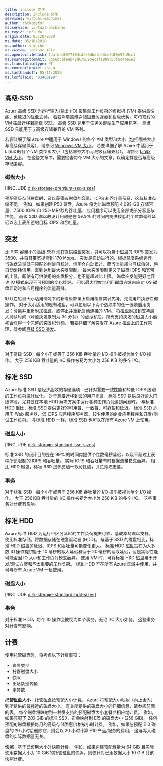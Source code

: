 ```yaml
---
title: include 文件
description: include 文件
services: virtual-machines
author: rockboyfor
ms.service: virtual-machines
ms.topic: include
origin.date: 03/28/2020
ms.date: 05/18/2020
ms.author: v-yeche
ms.custom: include file
ms.openlocfilehash: 4dafda46977104cdfe9dbd2ce3ce9d18e94a9cc1
ms.sourcegitcommit: 8d56bc6baeb42d675695ecef1909d76f5c4a6ae3
ms.translationtype: HT
ms.contentlocale: zh-CN
ms.lasthandoff: 05/14/2020
ms.locfileid: "83406198"
---
```

## <a name="premium-ssd"></a>高级·SSD

Azure 高级 SSD 为运行输入/输出 (IO) 密集型工作负荷的虚拟机 (VM) 提供高性能、低延迟的磁盘支持。 若要利用高级存储磁盘的速度和性能优势，可将现有的 VM 磁盘迁移到高级 SSD。 高级 SSD 适用于任务关键型生产应用程序。 高级 SSD 只能用于与高级存储兼容的 VM 系列。

若要详细了解 Azure 中适用于 Windows 的各个 VM 类型和大小（包括哪些大小与高级存储兼容），请参阅 [Windows VM 大小](../articles/virtual-machines/windows/sizes.md)。 若要详细了解 Azure 中适用于 Linux 的各个 VM 类型和大小（包括哪些大小与高级存储兼容），请参阅 [Linux VM 大小](../articles/virtual-machines/linux/sizes.md)。 在这些文章中，需要检查每个 VM 大小的文章，以确定其是否与高级存储兼容。

### <a name="disk-size"></a>磁盘大小
[!INCLUDE [disk-storage-premium-ssd-sizes](disk-storage-premium-ssd-sizes.md)]

预配高级存储磁盘时，可以获得该磁盘的容量、IOPS 和吞吐量保证，这与标准存储不同。 例如，如果创建 P50 磁盘，Azure 将为此磁盘预配 4,095-GB 存储容量、7,500 IOPS 和 250-MB/秒的吞吐量。 应用程序可以使用全部或部分容量与性能。 高级 SSD 磁盘的设计目的是在 99.9% 的时间内提供较低的个位数毫秒延迟以及上表所述的目标 IOPS 和吞吐量。

## <a name="bursting"></a>突发

比 P30 容量小的高级 SSD 现在提供磁盘突发，并可以将每个磁盘的 IOPS 突发为 3500，并将其带宽提高到 170 Mbps。 突发是自动进行的，根据额度系统运行。 当磁盘流量低于预配的性能目标时，信用会自动累计，而当流量超出目标值时，将自动消耗信用，直到达到最大突发限制。 最大突发限制定义了磁盘 IOPS 和宽带的上限，即使有可供使用的突发积分，也不能超过此上限。 磁盘突发能更好地容许 IO 模式出现不可预测的变化情况。 可以最大程度地利用磁盘突发来应对 OS 磁盘启动时和应用程序的流量高峰。    

默认在磁盘大小适用情况下的新磁盘部署上启用磁盘突发支持，无需用户执行任何操作。 对于大小适用的现有磁盘，可以使用以下两个选项中的任一选项启用突发：分离并重新附加磁盘，或停止并重新启动连接的 VM。 将磁盘附加到支持最大持续时间（峰值突发限制为 30 分钟）的虚拟机后，所有支持突发的磁盘大小最初会获得一个完整的突发积分桶。 若要详细了解突发在 Azure 磁盘上的工作原理，请参阅[高级 SSD 突发](../articles/virtual-machines/linux/disk-bursting.md)。 

### <a name="transactions"></a>事务

对于高级 SSD，每个小于或等于 256 KiB 吞吐量的 I/O 操作被视为单个 I/O 操作。 大于 256 KiB 吞吐量的 I/O 操作被视为大小为 256 KiB 的多个 I/O。

## <a name="standard-ssd"></a>标准 SSD

Azure 标准 SSD 是经济高效的存储选项，已针对需要一致性能和较低 IOPS 级别的工作负荷进行优化。 对于想要迁移到云的用户而言，标准 SSD 提供良好的入门级体验，尤其是在本地 HDD 解决方案中运行各种工作负荷遇到问题时。 与标准 HDD 相比，标准 SSD 提供更好的可用性、一致性、可靠性和延迟。 标准 SSD 适用于 Web 服务器、低 IOPS 应用程序服务器、较少使用的企业应用程序和开发/测试工作负荷。 与标准 HDD 一样，标准 SSD 也可以在所有 Azure VM 上使用。

### <a name="disk-size"></a>磁盘大小
[!INCLUDE [disk-storage-standard-ssd-sizes](disk-storage-standard-ssd-sizes.md)]

标准 SSD 的设计目的是在 99% 的时间内提供个位数毫秒延迟，以及不超过上表中所述限制的 IOPS 和吞吐量。 实际 IOPS 和吞吐量有时根据流量模式而异。 相比 HDD 磁盘，标准 SSD 提供更加一致的性能，并且延迟更低。

### <a name="transactions"></a>事务

对于标准 SSD，每个小于或等于 256 KiB 吞吐量的 I/O 操作被视为单个 I/O 操作。 大于 256 KiB 吞吐量的 I/O 操作被视为大小为 256 KiB 的多个 I/O。 这些事务对计费有影响。

## <a name="standard-hdd"></a>标准 HDD

Azure 标准 HDD 为运行不区分延迟的工作负荷提供可靠、低成本的磁盘支持。 使用标准存储，将数据存储在硬盘驱动器 (HDD)。 与基于 SSD 的磁盘相比，标准 HDD 磁盘的延迟、IOPS 和吞吐量可能变化更大。 标准 HDD 磁盘旨在为大多数 IO 操作提供低于 10 毫秒的写入延迟和低于 20 毫秒的读取延迟，但是实际性能可能会因 IO 大小和工作负荷模式而异。 使用 VM 时，可将标准 HDD 磁盘用于开发/测试方案和不太重要的工作负荷。 标准 HDD 可在所有 Azure 区域中使用，并可与所有 Azure VM 一起使用。

### <a name="disk-size"></a>磁盘大小
[!INCLUDE [disk-storage-standard-hdd-sizes](disk-storage-standard-hdd-sizes.md)]

### <a name="transactions"></a>事务

对于标准 HDD，每个 IO 操作会被视为单个事务，无论 I/O 大小如何。 这些事务对计费有影响。

## <a name="billing"></a>计费

使用托管磁盘时，将考虑以下计费事项：

- 磁盘类型
- 托管磁盘大小
- 快照
- 出站数据传输
- 事务数

**托管磁盘大小**：托管磁盘按预配大小计费。 Azure 将预配大小映射（向上舍入）到所提供的最接近的磁盘大小。 有关所提供的磁盘大小的详细信息，请参阅前面的表。 每个磁盘将映射到一种受支持的预配磁盘大小套餐并相应地计费。 例如，如果预配了 200 GiB 的标准 SSD，它会映射到 E15 的磁盘大小 (256 GiB)。 任何预配的磁盘根据每月的高级存储优惠价格按小时计费。 例如，如果在预配 E10 磁盘的 20 小时后删除它，则会以 20 小时计算 E10 产品/服务的费用。 这与写入磁盘的实际数据量无关。

**快照**：基于已使用大小对快照计费。 例如，如果创建预配容量为 64 GiB 且实际使用数据大小为 10 GiB 的托管磁盘的快照，则仅针对已用数据大小 10 GiB 对该快照计费。

<!-- Update_Description: update meta properties, wording update, update link -->